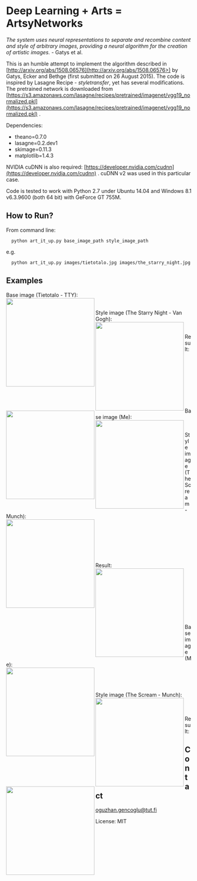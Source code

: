 Deep Learning + Arts = ArtsyNetworks
=======

*The system uses neural representations to separate
and recombine content and style of arbitrary images, providing a neural
algorithm for the creation of artistic images.* - Gatys et al.

This is an humble attempt to implement the algorithm described in [http://arxiv.org/abs/1508.06576](http://arxiv.org/abs/1508.06576>) by Gatys, Ecker and Bethge (first submitted on 26 August 2015). The code is inspired by Lasagne Recipe - *styletransfer*, yet has several modifications.
The pretrained network is downloaded from [https://s3.amazonaws.com/lasagne/recipes/pretrained/imagenet/vgg19_normalized.pkl](https://s3.amazonaws.com/lasagne/recipes/pretrained/imagenet/vgg19_normalized.pkl) .

Dependencies:

* theano=0.7.0
* lasagne=0.2.dev1
* skimage=0.11.3
* matplotlib=1.4.3

NVIDIA cuDNN is also required: [https://developer.nvidia.com/cudnn](https://developer.nvidia.com/cudnn) . cuDNN v2 was used in this particular case.

Code is tested to work with Python 2.7 under Ubuntu 14.04 and Windows 8.1 v6.3.9600 (both 64 bit) with GeForce GT 755M. 


How to Run?
------------

From command line:

```
  python art_it_up.py base_image_path style_image_path
```

e.g.

```
  python art_it_up.py images/tietotalo.jpg images/the_starry_night.jpg
```

Examples
--------

Base image (Tietotalo - TTY):
<br>
<a href="url"><img src="https://raw.githubusercontent.com/ogencoglu/ArtsyNetworks/master/images/tietotalo.JPG" align="left" width="240" ></a>
<br>


Style image (The Starry Night - Van Gogh):
<br>
<a href="url"><img src="https://raw.githubusercontent.com/ogencoglu/ArtsyNetworks/master/images/the_starry_night.jpg" align="left"  width="240" ></a>


<br>
Result:
<a href="url"><img src="https://raw.githubusercontent.com/ogencoglu/ArtsyNetworks/master/images/neural_painting.png" align="left"  width="240" ></a>

<br>
<br>
<br>
<br>
<br>
<br>
<br>
<br>
<br>

Base image (Me):
<br>
<a href="url"><img src="https://raw.githubusercontent.com/ogencoglu/ArtsyNetworks/master/images/sakalli_small.jpg" align="left" width="240" ></a>
<br>


Style image (The Scream - Munch):
<br>
<a href="url"><img src="https://raw.githubusercontent.com/ogencoglu/ArtsyNetworks/master/images/scream.jpg" align="left"  width="240" ></a>


<br>
<br>
<br>
<br>
<br>
<br>
Result:
<a href="url"><img src="https://raw.githubusercontent.com/ogencoglu/ArtsyNetworks/master/images/neural_painting_ouz.png" align="left"  width="240" ></a>

<br>
<br>
<br>
<br>
<br>
<br>
<br>
<br>
<br>

Base image (Me):
<br>
<a href="url"><img src="https://raw.githubusercontent.com/ogencoglu/ArtsyNetworks/master/images/sakalli_small.jpg" align="left" width="240" ></a>
<br>
<br>
<br>

Style image (The Scream - Munch):
<br>
<a href="url"><img src="https://raw.githubusercontent.com/ogencoglu/ArtsyNetworks/master/images/romanticism.jpg" align="left"  width="240" ></a>


<br>
<br>
Result:
<a href="url"><img src="https://raw.githubusercontent.com/ogencoglu/ArtsyNetworks/master/images/neural_painting_romanticism.png" align="left"  width="240" ></a>


## Contact
oguzhan.gencoglu@tut.fi

License: MIT